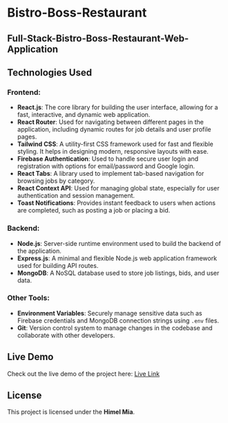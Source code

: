 # Bistro-Boss-Restaurant

## Full-Stack-Bistro-Boss-Restaurant-Web-Application


## Technologies Used

### **Frontend:**

- **React.js**: The core library for building the user interface, allowing for a
  fast, interactive, and dynamic web application.
- **React Router**: Used for navigating between different pages in the
  application, including dynamic routes for job details and user profile pages.
- **Tailwind CSS**: A utility-first CSS framework used for fast and flexible
  styling. It helps in designing modern, responsive layouts with ease.
- **Firebase Authentication**: Used to handle secure user login and registration
  with options for email/password and Google login.
- **React Tabs**: A library used to implement tab-based navigation for browsing
  jobs by category.
- **React Context API**: Used for managing global state, especially for user
  authentication and session management.
- **Toast Notifications**: Provides instant feedback to users when actions are
  completed, such as posting a job or placing a bid.

### **Backend:**

- **Node.js**: Server-side runtime environment used to build the backend of the
  application.
- **Express.js**: A minimal and flexible Node.js web application framework used
  for building API routes.
- **MongoDB**: A NoSQL database used to store job listings, bids, and user data.

### **Other Tools:**

- **Environment Variables**: Securely manage sensitive data such as Firebase
  credentials and MongoDB connection strings using `.env` files.
- **Git**: Version control system to manage changes in the codebase and
  collaborate with other developers.

## Live Demo

Check out the live demo of the project here: [Live Link](/)

## **License**

This project is licensed under the **Himel Mia**.
